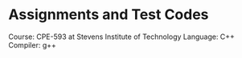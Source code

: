 # Assignments and Test Codes  

Course: CPE-593 at Stevens Institute of Technology
Language: C++
Compiler: g++
